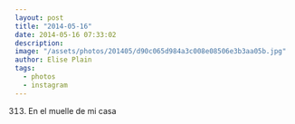 ```yaml
---
layout: post
title: "2014-05-16"
date: 2014-05-16 07:33:02
description: 
image: "/assets/photos/201405/d90c065d984a3c008e08506e3b3aa05b.jpg"
author: Elise Plain
tags: 
  - photos
  - instagram
---
```


313. En el muelle de mi casa
<p></p>
